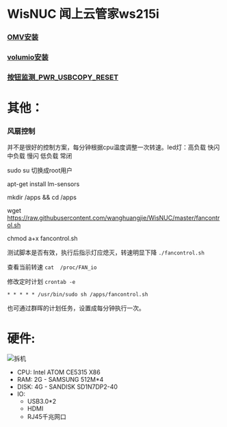 # WisNUC 闻上云管家ws215i 

### [OMV安装](https://openmediavault.readthedocs.io/en/latest/installation/on_debian.html)

### [volumio安装](https://github.com/wanghuangjie/WisNUC/blob/master/howtodockervolumio.md)

### [按钮监测_PWR_USBCOPY_RESET](https://raw.githubusercontent.com/wanghuangjie/WisNUC/master/buttonlistener.sh) 
# 其他：

### 风扇控制 
并不是很好的控制方案，每分钟根据cpu温度调整一次转速。led灯：高负载 快闪 中负载 慢闪  低负载 常闭

sudo su 切换成root用户

apt-get install lm-sensors

mkdir /apps && cd /apps

wget https://raw.githubusercontent.com/wanghuangjie/WisNUC/master/fancontrol.sh

chmod a+x fancontrol.sh

测试脚本是否有效，执行后指示灯应熄灭，转速明显下降  ```./fancontrol.sh ```

查看当前转速  ```cat  /proc/FAN_io```

修改定时计划 ```crontab -e ``` 

```
* * * * * /usr/bin/sudo sh /apps/fancontrol.sh
```
也可通过群晖的计划任务，设置成每分钟执行一次。


# 硬件:
![拆机](https://am.zdmimg.com/201604/05/5703a8469d1e6.jpg_e600.jpg)
* CPU: Intel ATOM CE5315 X86
* RAM: 2G - SAMSUNG 512M*4
* DISK: 4G - SANDISK SD1N7DP2-40
* IO: 
  * USB3.0*2 
  * HDMI
  * RJ45千兆网口
